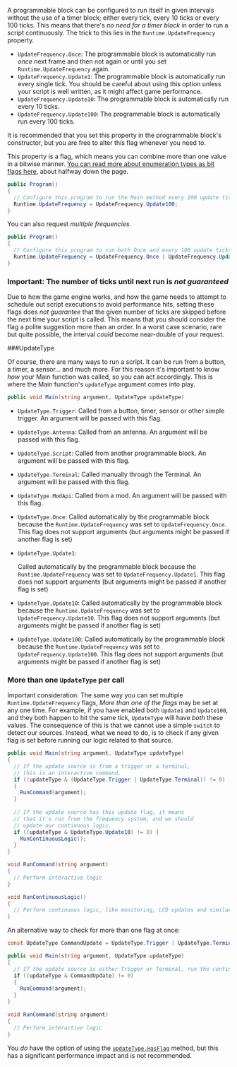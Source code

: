 A programmable block can be configured to run itself in given intervals without the use of a timer block; either every tick, every 10 ticks or every 100 ticks. This means that there's _no need for a timer block_ in order to run a script continuously. The trick to this lies in the `Runtime.UpdateFrequency` property.

* `UpdateFrequency.Once`:
  The programmable block is automatically run _once_ next frame and then not again or until you set `Runtime.UpdateFrequency` again.
* `UpdateFrequency.Update1`:
  The programmable block is automatically run every single tick. You should be careful about using this option unless your script is well written, as it might affect game performance.
* `UpdateFrequency.Update10`:
  The programmable block is automatically run every 10 ticks.
* `UpdateFrequency.Update100`:
  The programmable block is automatically run every 100 ticks.

It is recommended that you set this property in the programmable block's constructor, but you are free to alter this flag whenever you need to.

This property is a flag, which means you can combine more than one value in a bitwise manner. [You can read more about enumeration types as bit flags here](https://docs.microsoft.com/en-us/dotnet/csharp/programming-guide/enumeration-types), about halfway down the page.

```csharp
public Program()
{
  // Configure this program to run the Main method every 100 update ticks
  Runtime.UpdateFrequency = UpdateFrequency.Update100;
}
```

You can also request _multiple frequencies_.

```csharp
public Program()
{
  // Configure this program to run both Once and every 100 update ticks
  Runtime.UpdateFrequency = UpdateFrequency.Once | UpdateFrequency.Update100
}
```



### Important: The number of ticks until next run is _not guaranteed_

Due to how the game engine works, and how the game needs to attempt to schedule out script executions to avoid performance hits, setting these flags does _not guarantee_ that the given number of ticks are skipped before the next time your script is called. This means that you should consider the flag a polite suggestion more than an order. In a worst case scenario, rare but quite possible, the interval _could_ become near-double of your request.


###UpdateType

Of course, there are many ways to run a script. It can be run from a button, a timer, a sensor...  and much more. For this reason it's important to know _how_ your Main function was called, so you can act accordingly. This is where the Main function's `updateType` argument comes into play.

```csharp
public void Main(string argument, UpdateType updateType)
```

* `UpdateType.Trigger`:
  Called from a button, timer, sensor or other simple trigger. An argument will be passed with this flag.

* `UpdateType.Antenna`:
  Called from an antenna. An argument will be passed with this flag.

* `UpdateType.Script`:
  Called from another programmable block. An argument will be passed with this flag.

* `UpdateType.Terminal`:
  Called manually through the Terminal. An argument will be passed with this flag.

* `UpdateType.ModApi`:
  Called from a mod. An argument will be passed with this flag.

* `UpdateType.Once`:
  Called automatically by the programmable block because the `Runtime.UpdateFrequency` was set to `UpdateFrequency.Once`. This flag does not support arguments (but arguments might be passed if another flag is set)

* `UpdateType.Update1`:

  Called automatically by the programmable block because the `Runtime.UpdateFrequency` was set to `UpdateFrequency.Update1`. This flag does not support arguments (but arguments might be passed if another flag is set)

* `UpdateType.Update10`:
  Called automatically by the programmable block because the `Runtime.UpdateFrequency` was set to `UpdateFrequency.Update10`. This flag does not support arguments (but arguments might be passed if another flag is set)

* `UpdateType.Update100`:
  Called automatically by the programmable block because the `Runtime.UpdateFrequency` was set to `UpdateFrequency.Update100`. This flag does not support arguments (but arguments might be passed if another flag is set)
  ​

### More than one `UpdateType` per call

Important consideration: The same way you can set multiple `Runtime.UpdateFrequency` flags, _More than one of the flags_ may be set at any one time. For example, if you have enabled both `Update1` and `Update100`, and they both happen to hit the same tick, `UpdateType` will have _both_ these values. The consequence of this is that we cannot use a simple `switch` to detect our sources. Instead, what we need to do, is to check if any given flag is set before running our logic related to that source.

```csharp
public void Main(string argument, UpdateType updateType)
{
  // If the update source is from a trigger or a terminal,
  // this is an interactive command.
  if ((updateType & (UpdateType.Trigger | UpdateType.Terminal)) != 0)
  {
    RunCommand(argument);
  }
  
  // If the update source has this update flag, it means
  // that it's run from the frequency system, and we should
  // update our continuous logic.
  if ((updateType & UpdateType.Update10) != 0) {
    RunContinuousLogic();
  }
}

void RunCommand(string argument)
{
  // Perform interactive logic
}

void RunContinuousLogic()
{
  // Perform continuous logic, like monitoring, LCD updates and similar
}
```

 An alternative way to check for more than one flag at once:

```csharp
const UpdateType CommandUpdate = UpdateType.Trigger | UpdateType.Terminal;

public void Main(string argument, UpdateType updateType) 
{
  // If the update source is either Trigger or Terminal, run the continuous logic
  if ((updateType & CommandUpdate) != 0) 
  {
    RunCommand(argument);
  }
}

void RunCommand(string argument)
{
  // Perform interactive logic
}
```

You _do_ have the option of using the [`updateType.HasFlag`](https://docs.microsoft.com/en-us/dotnet/api/system.enum.hasflag?view=netframework-4.6.1#System_Enum_HasFlag_System_Enum_) method, but this has a significant performance impact and is not recommended.